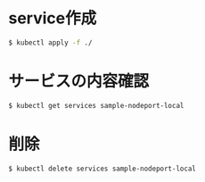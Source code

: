 # service作成
```bash
$ kubectl apply -f ./
```

# サービスの内容確認
```bash
$ kubectl get services sample-nodeport-local
```

# 削除
```bash
$ kubectl delete services sample-nodeport-local
```